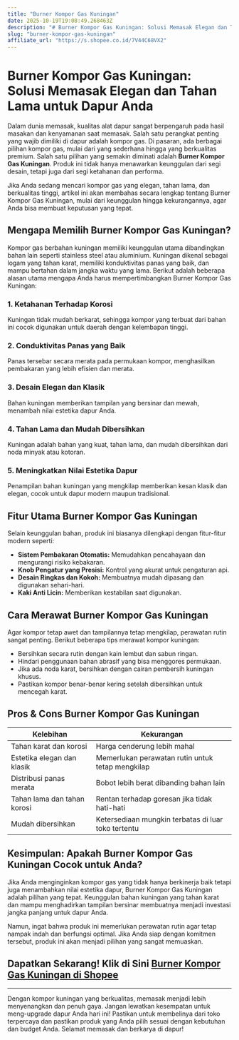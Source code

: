 ```yaml
---
title: "Burner Kompor Gas Kuningan"
date: 2025-10-19T19:08:49.268463Z
description: "# Burner Kompor Gas Kuningan: Solusi Memasak Elegan dan Tahan Lama untuk Dapur Anda..."
slug: "burner-kompor-gas-kuningan"
affiliate_url: "https://s.shopee.co.id/7V44C68VX2"
---
```

# Burner Kompor Gas Kuningan: Solusi Memasak Elegan dan Tahan Lama untuk Dapur Anda

Dalam dunia memasak, kualitas alat dapur sangat berpengaruh pada hasil masakan dan kenyamanan saat memasak. Salah satu perangkat penting yang wajib dimiliki di dapur adalah kompor gas. Di pasaran, ada berbagai pilihan kompor gas, mulai dari yang sederhana hingga yang berkualitas premium. Salah satu pilihan yang semakin diminati adalah **Burner Kompor Gas Kuningan**. Produk ini tidak hanya menawarkan keunggulan dari segi desain, tetapi juga dari segi ketahanan dan performa.

Jika Anda sedang mencari kompor gas yang elegan, tahan lama, dan berkualitas tinggi, artikel ini akan membahas secara lengkap tentang Burner Kompor Gas Kuningan, mulai dari keunggulan hingga kekurangannya, agar Anda bisa membuat keputusan yang tepat.

## Mengapa Memilih Burner Kompor Gas Kuningan?

Kompor gas berbahan kuningan memiliki keunggulan utama dibandingkan bahan lain seperti stainless steel atau aluminium. Kuningan dikenal sebagai logam yang tahan karat, memiliki konduktivitas panas yang baik, dan mampu bertahan dalam jangka waktu yang lama. Berikut adalah beberapa alasan utama mengapa Anda harus mempertimbangkan Burner Kompor Gas Kuningan:

### 1. **Ketahanan Terhadap Korosi**
Kuningan tidak mudah berkarat, sehingga kompor yang terbuat dari bahan ini cocok digunakan untuk daerah dengan kelembapan tinggi.

### 2. **Conduktivitas Panas yang Baik**
Panas tersebar secara merata pada permukaan kompor, menghasilkan pembakaran yang lebih efisien dan merata.

### 3. **Desain Elegan dan Klasik**
Bahan kuningan memberikan tampilan yang bersinar dan mewah, menambah nilai estetika dapur Anda.

### 4. **Tahan Lama dan Mudah Dibersihkan**
Kuningan adalah bahan yang kuat, tahan lama, dan mudah dibersihkan dari noda minyak atau kotoran.

### 5. **Meningkatkan Nilai Estetika Dapur**
Penampilan bahan kuningan yang mengkilap memberikan kesan klasik dan elegan, cocok untuk dapur modern maupun tradisional.

## Fitur Utama Burner Kompor Gas Kuningan

Selain keunggulan bahan, produk ini biasanya dilengkapi dengan fitur-fitur modern seperti:

- **Sistem Pembakaran Otomatis:** Memudahkan pencahayaan dan mengurangi risiko kebakaran.
- **Knob Pengatur yang Presisi:** Kontrol yang akurat untuk pengaturan api.
- **Desain Ringkas dan Kokoh:** Membuatnya mudah dipasang dan digunakan sehari-hari.
- **Kaki Anti Licin:** Memberikan kestabilan saat digunakan.

## Cara Merawat Burner Kompor Gas Kuningan

Agar kompor tetap awet dan tampilannya tetap mengkilap, perawatan rutin sangat penting. Berikut beberapa tips merawat kompor kuningan:

- Bersihkan secara rutin dengan kain lembut dan sabun ringan.
- Hindari penggunaan bahan abrasif yang bisa menggores permukaan.
- Jika ada noda karat, bersihkan dengan cairan pembersih kuningan khusus.
- Pastikan kompor benar-benar kering setelah dibersihkan untuk mencegah karat.

## Pros & Cons Burner Kompor Gas Kuningan

| Kelebihan                                | Kekurangan                                 |
|------------------------------------------|--------------------------------------------|
| Tahan karat dan korosi                  | Harga cenderung lebih mahal             |
| Estetika elegan dan klasik               | Memerlukan perawatan rutin untuk tetap mengkilap |
| Distribusi panas merata                  | Bobot lebih berat dibanding bahan lain |
| Tahan lama dan tahan korosi             | Rentan terhadap goresan jika tidak hati-hati |
| Mudah dibersihkan                      | Ketersediaan mungkin terbatas di luar toko tertentu |

## Kesimpulan: Apakah Burner Kompor Gas Kuningan Cocok untuk Anda?

Jika Anda menginginkan kompor gas yang tidak hanya berkinerja baik tetapi juga menambahkan nilai estetika dapur, Burner Kompor Gas Kuningan adalah pilihan yang tepat. Keunggulan bahan kuningan yang tahan karat dan mampu menghadirkan tampilan bersinar membuatnya menjadi investasi jangka panjang untuk dapur Anda.

Namun, ingat bahwa produk ini memerlukan perawatan rutin agar tetap nampak indah dan berfungsi optimal. Jika Anda siap dengan komitmen tersebut, produk ini akan menjadi pilihan yang sangat memuaskan.

## Dapatkan Sekarang! Klik di Sini [Burner Kompor Gas Kuningan di Shopee](https://s.shopee.co.id/7V44C68VX2)

---

Dengan kompor kuningan yang berkualitas, memasak menjadi lebih menyenangkan dan penuh gaya. Jangan lewatkan kesempatan untuk meng-upgrade dapur Anda hari ini! Pastikan untuk membelinya dari toko terpercaya dan pastikan produk yang Anda pilih sesuai dengan kebutuhan dan budget Anda. Selamat memasak dan berkarya di dapur!